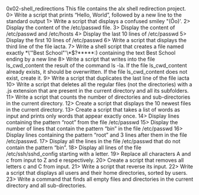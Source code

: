 0x02-shell_redirections
This file contains the alx shell redirection project.
0> Write a script that prints “Hello, World”, followed by a new line to the standard output
1> Write a script that displays a confused smiley "(Ôo)'. 
2> Display the content of the /etc/passwd file.
3> Display the content of /etc/passwd and /etc/hosts
4> Display the last 10 lines of /etc/passwd
5> Display the first 10 lines of /etc/passwd
6> Write a script that displays the third line of the file iacta.
7> Write a shell script that creates a file named exactly \*\\'"Best School"\'\\*$\?\*\*\*\*\*:) containing the text Best School ending by a new line
8> Write a script that writes into the file ls_cwd_content the result of the command ls -la. If the file ls_cwd_content already exists, it should be overwritten. If the file ls_cwd_content does not exist, create it.
9> Write a script that duplicates the last line of the file iacta
10> Write a script that deletes all the regular files (not the directories) with a .js extension that are present in the current directory and all its subfolders.
11> Write a script that counts the number of directories and sub-directories in the current directory.
12> Create a script that displays the 10 newest files in the current directory.
13> Create a script that takes a list of words as input and prints only words that appear exactly once.
14> Display lines containing the pattern “root” from the file /etc/passwd
15> Display the number of lines that contain the pattern “bin” in the file /etc/passwd
16> Display lines containing the pattern “root” and 3 lines after them in the file /etc/passwd.
17> Display all the lines in the file /etc/passwd that do not contain the pattern “bin”.
18> Display all lines of the file /etc/ssh/sshd_config starting with a letter.
19> Replace all characters A and c from input to Z and e respectively.
20> Create a script that removes all letters c and C from input.
21> Write a script that reverse its input.
22> Write a script that displays all users and their home directories, sorted by users.
23> Write a command that finds all empty files and directories in the current directory and all sub-directories.
